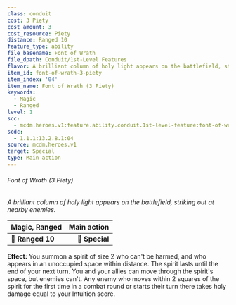 ```yaml
---
class: conduit
cost: 3 Piety
cost_amount: 3
cost_resource: Piety
distance: Ranged 10
feature_type: ability
file_basename: Font of Wrath
file_dpath: Conduit/1st-Level Features
flavor: A brilliant column of holy light appears on the battlefield, striking out at nearby enemies.
item_id: font-of-wrath-3-piety
item_index: '04'
item_name: Font of Wrath (3 Piety)
keywords:
  - Magic
  - Ranged
level: 1
scc:
  - mcdm.heroes.v1:feature.ability.conduit.1st-level-feature:font-of-wrath-3-piety
scdc:
  - 1.1.1:13.2.8.1:04
source: mcdm.heroes.v1
target: Special
type: Main action
---
```


###### Font of Wrath (3 Piety)

*A brilliant column of holy light appears on the battlefield, striking out at nearby enemies.*

| **Magic, Ranged** | **Main action** |
| ----------------- | --------------: |
| **📏 Ranged 10**  |  **🎯 Special** |

**Effect:** You summon a spirit of size 2 who can't be harmed, and who appears in an unoccupied space within distance. The spirit lasts until the end of your next turn. You and your allies can move through the spirit's space, but enemies can't. Any enemy who moves within 2 squares of the spirit for the first time in a combat round or starts their turn there takes holy damage equal to your Intuition score.
